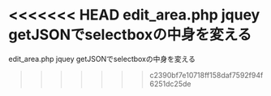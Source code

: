 <<<<<<< HEAD
edit_area.php jquey getJSONでselectboxの中身を変える
=======
edit_area.php  jquey getJSONでselectboxの中身を変える
>>>>>>> c2390bf7e10718ff158daf7592f94f6251dc25de
